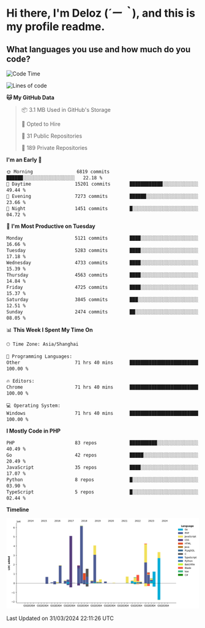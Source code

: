# **Hi there, I'm Deloz (*´ー｀*), and this is my profile readme.**

## **What languages you use and how much do you code?**

<!--START_SECTION:waka-->
![Code Time](http://img.shields.io/badge/Code%20Time-3%2C644%20hrs%2043%20mins-blue)

![Lines of code](https://img.shields.io/badge/From%20Hello%20World%20I%27ve%20Written-37.5%20million%20lines%20of%20code-blue)

**🐱 My GitHub Data** 

> 📦 3.1 MB Used in GitHub's Storage 
 > 
> 💼 Opted to Hire
 > 
> 📜 31 Public Repositories 
 > 
> 🔑 189 Private Repositories 
 > 
**I'm an Early 🐤** 

```text
🌞 Morning                6819 commits        ██████░░░░░░░░░░░░░░░░░░░   22.18 % 
🌆 Daytime                15201 commits       ████████████░░░░░░░░░░░░░   49.44 % 
🌃 Evening                7273 commits        ██████░░░░░░░░░░░░░░░░░░░   23.66 % 
🌙 Night                  1451 commits        █░░░░░░░░░░░░░░░░░░░░░░░░   04.72 % 
```
📅 **I'm Most Productive on Tuesday** 

```text
Monday                   5121 commits        ████░░░░░░░░░░░░░░░░░░░░░   16.66 % 
Tuesday                  5283 commits        ████░░░░░░░░░░░░░░░░░░░░░   17.18 % 
Wednesday                4733 commits        ████░░░░░░░░░░░░░░░░░░░░░   15.39 % 
Thursday                 4563 commits        ████░░░░░░░░░░░░░░░░░░░░░   14.84 % 
Friday                   4725 commits        ████░░░░░░░░░░░░░░░░░░░░░   15.37 % 
Saturday                 3845 commits        ███░░░░░░░░░░░░░░░░░░░░░░   12.51 % 
Sunday                   2474 commits        ██░░░░░░░░░░░░░░░░░░░░░░░   08.05 % 
```


📊 **This Week I Spent My Time On** 

```text
🕑︎ Time Zone: Asia/Shanghai

💬 Programming Languages: 
Other                    71 hrs 40 mins      █████████████████████████   100.00 % 

🔥 Editors: 
Chrome                   71 hrs 40 mins      █████████████████████████   100.00 % 

💻 Operating System: 
Windows                  71 hrs 40 mins      █████████████████████████   100.00 % 
```

**I Mostly Code in PHP** 

```text
PHP                      83 repos            ██████████░░░░░░░░░░░░░░░   40.49 % 
Go                       42 repos            █████░░░░░░░░░░░░░░░░░░░░   20.49 % 
JavaScript               35 repos            ████░░░░░░░░░░░░░░░░░░░░░   17.07 % 
Python                   8 repos             █░░░░░░░░░░░░░░░░░░░░░░░░   03.90 % 
TypeScript               5 repos             █░░░░░░░░░░░░░░░░░░░░░░░░   02.44 % 
```



**Timeline**

![Lines of Code chart](https://raw.githubusercontent.com/deloz/deloz/main/assets/bar_graph.png)


 Last Updated on 31/03/2024 22:11:26 UTC
<!--END_SECTION:waka-->
